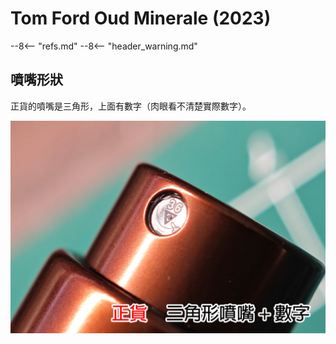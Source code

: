# Tom Ford Oud Minerale (2023)

--8<-- "refs.md"
--8<-- "header_warning.md"

## 噴嘴形狀

正貨的噴嘴是三角形，上面有數字（肉眼看不清楚實際數字）。

![triangular-nozzle](../../../_assets/images/tom-ford/oud-minerale-2023/triangular-nozzle.jpg)
